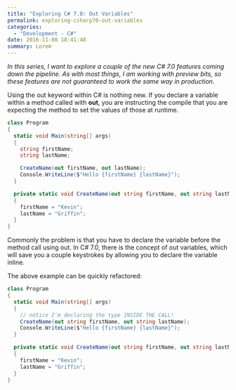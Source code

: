 ```yaml
---
title: "Exploring C# 7.0: Out Variables"
permalink: exploring-csharp70-out-variables
categories:
  - "Development - C#"
date: 2016-11-08 18:41:48
summary: Lorem
---
```


_In this series, I want to explore a couple of the new C# 7.0 features coming down the pipeline. As with most things, I am working with preview bits, so these features are not guaranteed to work the same way in production._

Using the out keyword within C# is nothing new. If you declare a variable within a method called with **out**, you are instructing the compile that you are expecting the method to set the values of those at runtime.

```csharp
class Program
{
  static void Main(string[] args)
  {
    string firstName;
    string lastName;

    CreateName(out firstName, out lastName);
    Console.WriteLine($"Hello {firstName} {lastName}");
  }

  private static void CreateName(out string firstName, out string lastName)
  {
    firstName = "Kevin";
    lastName = "Griffin";
  }
}
```

Commonly the problem is that you have to declare the variable before the method call using out. In C# 7.0, there is the concept of out variables, which will save you a couple keystrokes by allowing you to declare the variable inline.

The above example can be quickly refactored:

```csharp
class Program
{
  static void Main(string[] args)
  {
    // notice I'm declaring the type INSIDE THE CALL!
    CreateName(out string firstName, out string lastName);
    Console.WriteLine($"Hello {firstName} {lastName}");
  }

  private static void CreateName(out string firstName, out string lastName)
  {
    firstName = "Kevin";
    lastName = "Griffin";
  }
}
```
